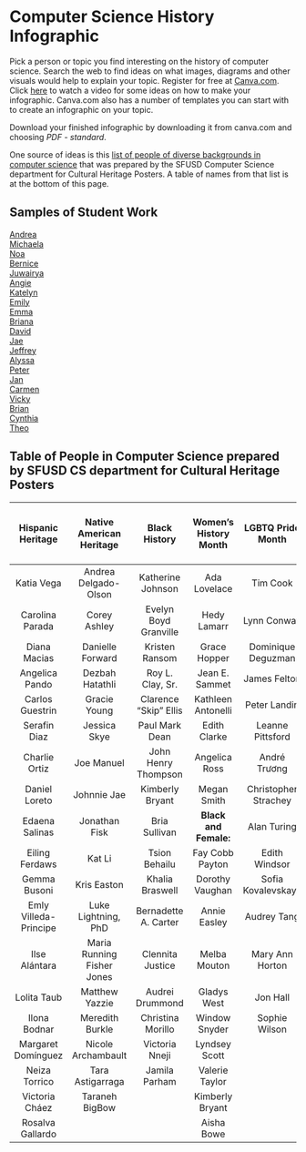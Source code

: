 # Computer Science History Infographic
Pick a person or topic you find interesting on the history of computer science. Search the web to find ideas on what images, diagrams and other visuals would help to explain your topic. Register for free at [Canva.com](http://www.canva.com). Click [here](https://www.youtube.com/watch?v=W1v3ILOnfGs) to watch a video for some ideas on how to make your infographic. Canva.com also has a number of templates you can start with to create an infographic on your topic.
 
Download your finished infographic by downloading it from canva.com and choosing *PDF - standard*. 

One source of ideas is this [list of people of diverse backgrounds in computer science](https://sites.google.com/sfusd.edu/csplc/resources/cultural-heritage?authuser=0) that was prepared by the SFUSD Computer Science department for Cultural Heritage Posters. A table of names from that list is at the bottom of this page.

Samples of Student Work
----------------------
[Andrea](AndreaTuring.png)   
[Michaela](MichaelaEdithClarke.pdf)   
[Noa](Noa.pdf)   
[Bernice](Bernice.pdf)   
[Juwairya](Juwairya.pdf)  	   
[Angie](Angie.png)    
[Katelyn](Katelyn.pdf)  	   
[Emily](EmilyGraceHopper.pdf)   
[Emma](EmmaAlanTuring.pdf)  
[Briana](BrianaMargaretHamilton.pdf)   
[David](DavidGeorgeBoole.pdf)   
[Jae](JaeKatherineJohnson.pdf)   
[Jeffrey](JeffreyKonradZuse.pdf)   
[Alyssa](AlyssaAdaLovelace.pdf)   
[Peter](PeterTimBerners-Lee.pdf)  
[Jan](JanPDP.pdf)   
[Carmen](CarminMOUSE.pdf)   
[Vicky](VickyHealthInformatics.pdf)   
[Brian](BrianPunchCards.pdf)   
[Cynthia](CynthiaJacquardLoom.pdf)   
[Theo](TheoBabbage.pdf)  

Table of People in Computer Science prepared by SFUSD CS department for Cultural Heritage Posters
----------------------
| Hispanic Heritage  | Native American Heritage | Black History        | Women’s History Month | LGBTQ Pride Month | Asian & Pacific Islander Heritage Month 							
| :----:             |    :----:                |        :----:        |:----:                 |    :----:         |      :----:        |							
| Katia Vega         | Andrea Delgado-Olson     |  Katherine Johnson   | Ada Lovelace          | Tim Cook          | Chieko Asakawa    |							
| Carolina Parada    | Corey Ashley             | Evelyn Boyd Granville| Hedy Lamarr           | Lynn Conway       | Yukihiro Matsumoto 					
|Diana Macias|	Danielle Forward	|Kristen Ransom	|Grace Hopper|	Dominique Deguzman|	Shigeru Miyamot		|	
|Angelica Pando|	Dezbah Hatathli|	Roy L. Clay, Sr.|	Jean E. Sammet|	James Felton| Keith	Sundar Pichai	|	
|Carlos Guestrin|	Gracie Young|	Clarence “Skip” Ellis|	Kathleen Antonelli|	Peter Landin	|Ruchi Sanghvi		|
|Serafin Diaz|	Jessica Skye| Paul	Mark Dean|	Edith Clarke|	Leanne Pittsford|	Anne Aaron		|
|Charlie Ortiz|	Joe Manuel|	John Henry Thompson	|	Angelica Ross|	André Trương| Trọng Thi		|
|Daniel Loreto	|Johnnie Jae	|Kimberly Bryant|	Megan Smith| Christopher Strachey|	Zhang Yiming		|
|Edaena Salinas	|Jonathan Fisk	|Bria Sullivan|**Black and Female:** |	Alan Turing|Xiaoyuan Tu		|
|Eiling Ferdaws|	Kat Li|	Tsion Behailu|	Fay Cobb Payton|	Edith Windsor	|Kanchana Kanchanasut		|
|Gemma Busoni|	Kris Easton|	Khalia Braswell|	Dorothy Vaughan	|	Sofia Kovalevskaya | Feng-Hsiung Hsu		|
|Emly Villeda-Principe|	Luke Lightning, PhD	|Bernadette A. Carter|	Annie Easley|	Audrey Tang	|	|	
|Ilse Alántara|	Maria Running Fisher Jones|	Clennita Justice	|Melba Mouton|	Mary Ann Horton	||	
|Lolita Taub|	Matthew Yazzie|	Audrei Drummond|	Gladys West|	Jon Hall	|		
|Ilona Bodnar|	Meredith Burkle|	Christina Morillo	|Window Snyder|	Sophie Wilson	|		
|Margaret Domínguez|	Nicole Archambault|	Victoria Nneji	|Lyndsey Scott|			|	
|Neiza Torrico|	Tara Astigarraga	|Jamila Parham|	Valerie Taylor|		|	
|Victoria Cháez|	Taraneh BigBow	| |	Kimberly Bryant	|			
|Rosalva Gallardo	| |		|Aisha Bowe		|		
 
